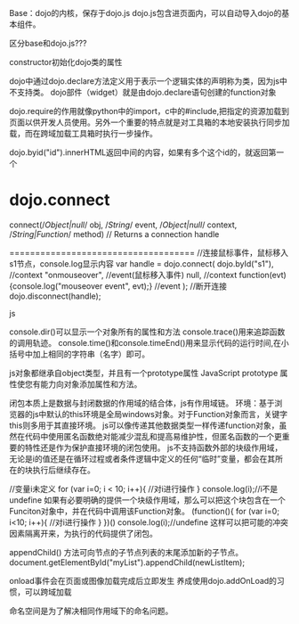Base：dojo的内核，保存于dojo.js
dojo.js包含进页面内，可以自动导入dojo的基本组件。

区分base和dojo.js???

constructor初始化dojo类的属性

dojo中通过dojo.declare方法定义用于表示一个逻辑实体的声明称为类，因为js中不支持类。
dojo部件（widget）就是由dojo.declare语句创建的function对象

dojo.require的作用就像python中的import，c中的#include,把指定的资源加载到页面以供开发人员使用。另外一个重要的特点就是对工具箱的本地安装执行同步加载，而在跨域加载工具箱时执行一步操作。

dojo.byid("id").innerHTML返回中间的内容，如果有多个这个id的，就返回第一个

dojo.connect
====================================
connect(/*Object|null*/ obj,
        /*String*/ event,
        /*Object|null*/ context,
        /*String|Function*/ method) // Returns a connection handle
    
    
====================================
//连接鼠标事件，鼠标移入s1节点，console.log显示内容
var handle = dojo.connect(
  dojo.byId("s1"), //context
  "onmouseover", //event(鼠标移入事件)
  null, //context
  function(evt) {console.log("mouseover event", evt);} //event
);
//断开连接
dojo.disconnect(handle);
    

	
js 

console.dir()可以显示一个对象所有的属性和方法
console.trace()用来追踪函数的调用轨迹。
console.time()和console.timeEnd()用来显示代码的运行时间,在小括号中加上相同的字符串（名字）即可。

js对象都继承自object类型，并且有一个prototype属性
JavaScript prototype 属性使您有能力向对象添加属性和方法。

闭包本质上是数据与封闭数据的作用域的结合体，js有作用域链。
环境：基于浏览器的js中默认的this环境是全局windows对象。对于Function对象而言，关键字this则多用于其直接环境。
js可以像传递其他数据类型一样传递function对象，虽然在代码中使用匿名函数绝对能减少混乱和提高易维护性，但匿名函数的一个更重要的特性还是作为保护直接环境的闭包使用。
js不支持函数外部的块级作用域，无论是i的值还是在循环过程或者条件逻辑中定义的任何“临时”变量，都会在其所在的块执行后继续存在。

//变量i未定义
for (var i=0; i < 10; i++){
	//对i进行操作
}
console.log(i);//i不是undefine
如果有必要明确的提供一个块级作用域，那么可以把这个块包含在一个Funciton对象中，并在代码中调用该Function对象。
(function(){
	for (var i=0; i<10; i++){
	//对i进行操作
	}
})()
console.log(i);//undefine
这样可以把可能的冲突因素隔离开来，为执行的代码提供了闭包。

appendChild() 方法可向节点的子节点列表的末尾添加新的子节点。
document.getElementById("myList").appendChild(newListItem);

onload事件会在页面或图像加载完成后立即发生
养成使用dojo.addOnLoad的习惯，可以跨域加载

命名空间是为了解决相同作用域下的命名问题。